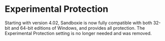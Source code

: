# Experimental Protection

Starting with version 4.02, Sandboxie is now fully compatible with both 32-bit and 64-bit editions of Windows, and provides all protection. The Experimental Protection setting is no longer needed and was removed. 